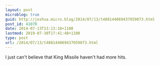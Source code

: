```yaml
---
layout: post
microblog: true
guid: http://joshua.micro.blog/2014/07/13/t488144069437059073.html
post_id: 41070
date: 2014-07-13T13:13:10+1100
lastmod: 2019-07-30T17:41:48+1100
type: post
url: /2014/07/13/t488144069437059073.html
---
```

I just can't believe that King Missile haven't had more hits.
